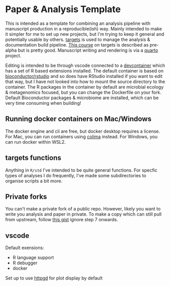 # Paper & Analysis Template
This is intended as a template for combining an analysis pipeline with
manuscript production in a reproducible(ish) way. 
Mainly intended to make it simpler for me to set up new projects, but I'm
trying to keep it general and potentially usable by others.
[targets](https://books.ropensci.org/targets/) is used to manage the
analysis & documentation build pipeline.
[This course](https://carpentries-incubator.github.io/targets-workshop/index.html) 
on targets is described as pre-alpha but is pretty good.
Manuscript writing and rendering is via a [quarto](https://quarto.org/) project.

Editing is intended to be through vscode connected to a 
[devcontainer](https://code.visualstudio.com/docs/devcontainers/containers#_getting-started)
which has a set of R based extensions installed.
The default container is based on 
[bioconductor/rstudio](https://www.bioconductor.org/help/docker/)
and so does have RStudio installed if you want to edit that way, but I have
not looked into how to mount the source directory to the container.
The R packages in the container by default are microbial ecology & metagenomics 
focused, but you can change the Dockerfile on your fork.
Default Bioconductor packages & microbiome are installed, which can be very
time consuming when building!

## Running docker containers on Mac/Windows
The docker engine and cli are free, but docker desktop requires a license.
For Mac, you can run containers using
[colima](https://github.com/abiosoft/colima) instead.
For Windows, you can run docker within WSL2.


## targets functions
Anything in `R/std` I've intended to be quite general functions. For specfic
types of analyses I do frequently, I've made some subdirectories to organise
scripts a bit more.

## Private forks
You can't make a private fork of a public repo.
However, likely you want to write you analysis and paper in private.
To make a copy which can still pull from upstream, follow 
[this gist](https://gist.github.com/0xjac/85097472043b697ab57ba1b1c7530274)
ignore step 7 onwards.

## vscode
Default exensions:
* R language support
* R debugger
* docker

Set up to use 
[httpgd](https://github.com/REditorSupport/vscode-R/wiki/Plot-viewer)
for plot display by default